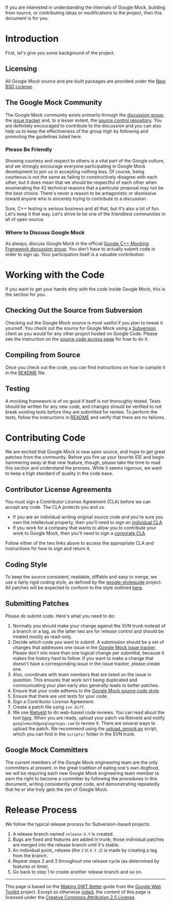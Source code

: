 

If you are interested in understanding the internals of Google Mock,
building from source, or contributing ideas or modifications to the
project, then this document is for you.

# Introduction #

First, let's give you some background of the project.

## Licensing ##

All Google Mock source and pre-built packages are provided under the [New BSD License](http://www.opensource.org/licenses/bsd-license.php).

## The Google Mock Community ##

The Google Mock community exists primarily through the [discussion group](http://groups.google.com/group/googlemock), the
[issue tracker](https://github.com/google/googletest/issues) and, to a lesser extent, the [source control repository](../). You are definitely encouraged to contribute to the
discussion and you can also help us to keep the effectiveness of the
group high by following and promoting the guidelines listed here.

### Please Be Friendly ###

Showing courtesy and respect to others is a vital part of the Google
culture, and we strongly encourage everyone participating in Google
Mock development to join us in accepting nothing less. Of course,
being courteous is not the same as failing to constructively disagree
with each other, but it does mean that we should be respectful of each
other when enumerating the 42 technical reasons that a particular
proposal may not be the best choice. There's never a reason to be
antagonistic or dismissive toward anyone who is sincerely trying to
contribute to a discussion.

Sure, C++ testing is serious business and all that, but it's also
a lot of fun. Let's keep it that way. Let's strive to be one of the
friendliest communities in all of open source.

### Where to Discuss Google Mock ###

As always, discuss Google Mock in the official [Google C++ Mocking Framework discussion group](http://groups.google.com/group/googlemock).  You don't have to actually submit
code in order to sign up. Your participation itself is a valuable
contribution.

# Working with the Code #

If you want to get your hands dirty with the code inside Google Mock,
this is the section for you.

## Checking Out the Source from Subversion ##

Checking out the Google Mock source is most useful if you plan to
tweak it yourself.  You check out the source for Google Mock using a
[Subversion](http://subversion.tigris.org/) client as you would for any
other project hosted on Google Code.  Please see the instruction on
the [source code access page](../) for how to do it.

## Compiling from Source ##

Once you check out the code, you can find instructions on how to
compile it in the [README](../README.md) file.

## Testing ##

A mocking framework is of no good if itself is not thoroughly tested.
Tests should be written for any new code, and changes should be
verified to not break existing tests before they are submitted for
review. To perform the tests, follow the instructions in [README](../README.md) and
verify that there are no failures.

# Contributing Code #

We are excited that Google Mock is now open source, and hope to get
great patches from the community. Before you fire up your favorite IDE
and begin hammering away at that new feature, though, please take the
time to read this section and understand the process. While it seems
rigorous, we want to keep a high standard of quality in the code
base.

## Contributor License Agreements ##

You must sign a Contributor License Agreement (CLA) before we can
accept any code.  The CLA protects you and us.

  * If you are an individual writing original source code and you're sure you own the intellectual property, then you'll need to sign an [individual CLA](http://code.google.com/legal/individual-cla-v1.0.html).
  * If you work for a company that wants to allow you to contribute your work to Google Mock, then you'll need to sign a [corporate CLA](http://code.google.com/legal/corporate-cla-v1.0.html).

Follow either of the two links above to access the appropriate CLA and
instructions for how to sign and return it.

## Coding Style ##

To keep the source consistent, readable, diffable and easy to merge,
we use a fairly rigid coding style, as defined by the [google-styleguide](https://github.com/google/styleguide) project.  All patches will be expected
to conform to the style outlined [here](https://google.github.io/styleguide/cppguide.html).

## Submitting Patches ##

Please do submit code. Here's what you need to do:

  1. Normally you should make your change against the SVN trunk instead of a branch or a tag, as the latter two are for release control and should be treated mostly as read-only.
  1. Decide which code you want to submit. A submission should be a set of changes that addresses one issue in the [Google Mock issue tracker](https://github.com/google/googletest/issues). Please don't mix more than one logical change per submittal, because it makes the history hard to follow. If you want to make a change that doesn't have a corresponding issue in the issue tracker, please create one.
  1. Also, coordinate with team members that are listed on the issue in question. This ensures that work isn't being duplicated and communicating your plan early also generally leads to better patches.
  1. Ensure that your code adheres to the [Google Mock source code style](#Coding_Style.md).
  1. Ensure that there are unit tests for your code.
  1. Sign a Contributor License Agreement.
  1. Create a patch file using `svn diff`.
  1. We use [Rietveld](http://codereview.appspot.com/) to do web-based code reviews.  You can read about the tool [here](https://github.com/rietveld-codereview/rietveld/wiki).  When you are ready, upload your patch via Rietveld and notify `googlemock@googlegroups.com` to review it.  There are several ways to upload the patch.  We recommend using the [upload\_gmock.py](../scripts/upload_gmock.py) script, which you can find in the `scripts/` folder in the SVN trunk.

## Google Mock Committers ##

The current members of the Google Mock engineering team are the only
committers at present. In the great tradition of eating one's own
dogfood, we will be requiring each new Google Mock engineering team
member to earn the right to become a committer by following the
procedures in this document, writing consistently great code, and
demonstrating repeatedly that he or she truly gets the zen of Google
Mock.

# Release Process #

We follow the typical release process for Subversion-based projects:

  1. A release branch named `release-X.Y` is created.
  1. Bugs are fixed and features are added in trunk; those individual patches are merged into the release branch until it's stable.
  1. An individual point_ release (the `Z` in `X.Y.Z`) is made by creating a tag from the branch.
  1. Repeat steps 2 and 3 throughout one release cycle (as determined by features or time).
  1. Go back to step 1 to create another release branch and so on.


---

This page is based on the [Making GWT Better](http://code.google.com/webtoolkit/makinggwtbetter.html) guide from the [Google Web Toolkit](http://code.google.com/webtoolkit/) project.  Except as otherwise [noted](http://code.google.com/policies.html#restrictions), the content of this page is licensed under the [Creative Commons Attribution 2.5 License](http://creativecommons.org/licenses/by/2.5/).
